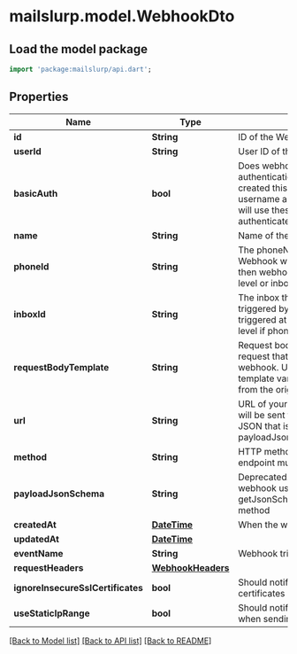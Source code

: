 # mailslurp.model.WebhookDto

## Load the model package
```dart
import 'package:mailslurp/api.dart';
```

## Properties
Name | Type | Description | Notes
------------ | ------------- | ------------- | -------------
**id** | **String** | ID of the Webhook | 
**userId** | **String** | User ID of the Webhook | 
**basicAuth** | **bool** | Does webhook expect basic authentication? If true it means you created this webhook with a username and password. MailSlurp will use these in the URL to authenticate itself. | 
**name** | **String** | Name of the webhook | [optional] 
**phoneId** | **String** | The phoneNumberId that the Webhook will be triggered by. If null then webhook triggered at account level or inbox level if inboxId set | [optional] 
**inboxId** | **String** | The inbox that the Webhook will be triggered by. If null then webhook triggered at account level or phone level if phoneId set | [optional] 
**requestBodyTemplate** | **String** | Request body template for HTTP request that will be sent for the webhook. Use Moustache style template variables to insert values from the original event payload. | [optional] 
**url** | **String** | URL of your server that the webhook will be sent to. The schema of the JSON that is sent is described by the payloadJsonSchema. | 
**method** | **String** | HTTP method that your server endpoint must listen for | 
**payloadJsonSchema** | **String** | Deprecated. Fetch JSON Schema for webhook using the getJsonSchemaForWebhookPayload method | 
**createdAt** | [**DateTime**](DateTime) | When the webhook was created | 
**updatedAt** | [**DateTime**](DateTime) |  | 
**eventName** | **String** | Webhook trigger event name | [optional] 
**requestHeaders** | [**WebhookHeaders**](WebhookHeaders) |  | [optional] 
**ignoreInsecureSslCertificates** | **bool** | Should notifier ignore insecure SSL certificates | [optional] 
**useStaticIpRange** | **bool** | Should notifier use static IP range when sending webhook payload | [optional] 

[[Back to Model list]](../README#documentation-for-models) [[Back to API list]](../README#documentation-for-api-endpoints) [[Back to README]](../README)


